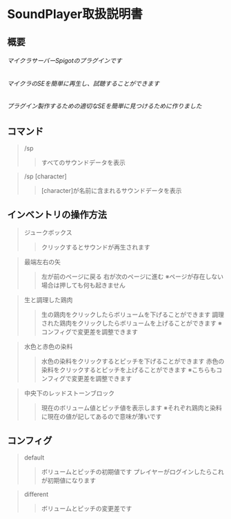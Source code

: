 # SoundPlayer取扱説明書

## 概要
###### マイクラサーバーSpigotのプラグインです
###### マイクラのSEを簡単に再生し、試聴することができます
###### プラグイン製作するための適切なSEを簡単に見つけるために作りました

## コマンド
>/sp
>>すべてのサウンドデータを表示

>/sp [character]
>>[character]が名前に含まれるサウンドデータを表示

## インベントリの操作方法
>ジュークボックス
>>クリックするとサウンドが再生されます

>最端左右の矢
>>左が前のページに戻る
>>右が次のページに進む
>>※ページが存在しない場合は押しても何も起きません

>生と調理した鶏肉
>>生の鶏肉をクリックしたらボリュームを下げることができます
>>調理された鶏肉をクリックしたらボリュームを上げることができます
>>※コンフィグで変更差を調整できます

>水色と赤色の染料
>>水色の染料をクリックするとピッチを下げることができます
>>赤色の染料をクリックするとピッチを上げることができます
>>※こちらもコンフィグで変更差を調整できます

>中央下のレッドストーンブロック
>>現在のボリューム値とピッチ値を表示します
>>※それぞれ鶏肉と染料に現在の値が記してあるので意味が薄いです

## コンフィグ
>default
>>ボリュームとピッチの初期値です
>>プレイヤーがログインしたらこれが初期値になります

>different
>>ボリュームとピッチの変更差です

